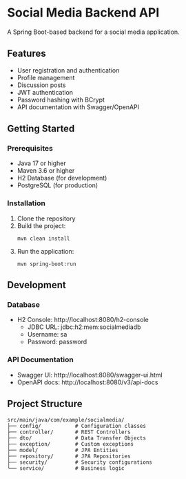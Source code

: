 # Social Media Backend API

A Spring Boot-based backend for a social media application.

## Features

- User registration and authentication
- Profile management
- Discussion posts
- JWT authentication
- Password hashing with BCrypt
- API documentation with Swagger/OpenAPI

## Getting Started

### Prerequisites

- Java 17 or higher
- Maven 3.6 or higher
- H2 Database (for development)
- PostgreSQL (for production)

### Installation

1. Clone the repository
2. Build the project:
   ```
   mvn clean install
   ```
3. Run the application:
   ```
   mvn spring-boot:run
   ```

## Development

### Database
- H2 Console: http://localhost:8080/h2-console
  - JDBC URL: jdbc:h2:mem:socialmediadb
  - Username: sa
  - Password: password

### API Documentation
- Swagger UI: http://localhost:8080/swagger-ui.html
- OpenAPI docs: http://localhost:8080/v3/api-docs

## Project Structure

```
src/main/java/com/example/socialmedia/
├── config/           # Configuration classes
├── controller/       # REST Controllers
├── dto/              # Data Transfer Objects
├── exception/        # Custom exceptions
├── model/            # JPA Entities
├── repository/       # JPA Repositories
├── security/         # Security configurations
└── service/          # Business logic
```
